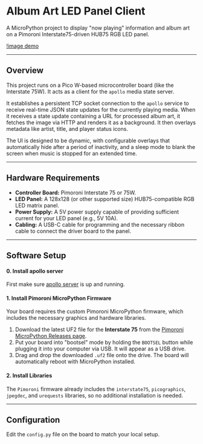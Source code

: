 # Album Art LED Panel Client

A MicroPython project to display "now playing" information and album art on a Pimoroni Interstate75-driven HUB75 RGB LED panel.

[!image demo](.misc/led_demo.jpg)

---
## Overview

This project runs on a Pico W-based microcontroller board (like the Interstate 75W). It acts as a client for the `apollo` media state server.

It establishes a persistent TCP socket connection to the `apollo` service to receive real-time JSON state updates for the currently playing media. When it receives a state update containing a URL for processed album art, it fetches the image via HTTP and renders it as a background. It then overlays metadata like artist, title, and player status icons.

The UI is designed to be dynamic, with configurable overlays that automatically hide after a period of inactivity, and a sleep mode to blank the screen when music is stopped for an extended time.

---
## Hardware Requirements

* **Controller Board:** Pimoroni Interstate 75 or 75W.
* **LED Panel:** A 128x128 (or other supported size) HUB75-compatible RGB LED matrix panel.
* **Power Supply:** A 5V power supply capable of providing sufficient current for your LED panel (e.g., 5V 10A).
* **Cabling:** A USB-C cable for programming and the necessary ribbon cable to connect the driver board to the panel.

---
## Software Setup


#### 0. Install apollo server

First make sure [apollo server](https://github.com/vafu/apollo-server) is up and running.

#### 1. Install Pimoroni MicroPython Firmware

Your board requires the custom Pimoroni MicroPython firmware, which includes the necessary graphics and hardware libraries.

1.  Download the latest UF2 file for the **Interstate 75** from the [Pimoroni MicroPython Releases page](https://github.com/pimoroni/pimoroni-pico/releases).
2.  Put your board into "bootsel" mode by holding the `BOOTSEL` button while plugging it into your computer via USB. It will appear as a USB drive.
3.  Drag and drop the downloaded `.uf2` file onto the drive. The board will automatically reboot with MicroPython installed.

#### 2. Install Libraries

The `Pimoroni` firmware already includes the `interstate75`, `picographics`, `jpegdec`, and `urequests` libraries, so no additional installation is needed.

---
## Configuration

Edit the `config.py` file on the board to match your local setup.
